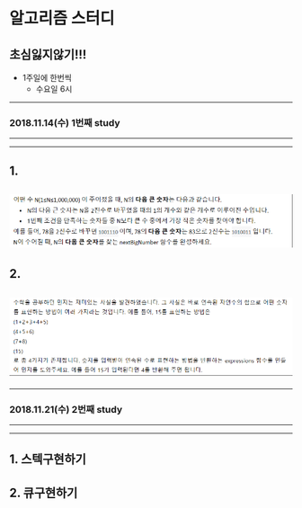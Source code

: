 # 알고리즘 스터디
## 초심잃지않기!!!

+ 1주일에 한번씩
  - 수요일 6시
---
###  **2018.11.14(수)** 1번째 study
---
---
## 1.
![1번](연습1.png)
---
## 2.
![2번](연습2.png)
---
---
### **2018.11.21(수)** 2번째 study
---
---
## 1. 스텍구현하기
## 2. 큐구현하기
